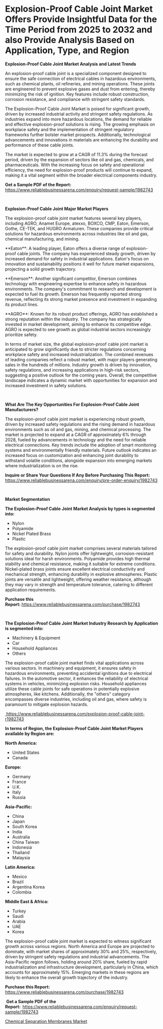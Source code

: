 <p><h1>Explosion-Proof Cable Joint Market Offers Provide Insightful Data for the Time Period from 2025 to 2032 and also Provide Analysis Based on Application, Type, and Region</h1></p><p><strong>Explosion-Proof Cable Joint Market Analysis and Latest Trends</strong></p>
<p><p>An explosion-proof cable joint is a specialized component designed to ensure the safe connection of electrical cables in hazardous environments, such as chemical plants, oil refineries, and mining operations. These joints are engineered to prevent explosive gases and dust from entering, thereby minimizing the risk of ignition. Key features include robust construction, corrosion resistance, and compliance with stringent safety standards.</p><p>The Explosion-Proof Cable Joint Market is poised for significant growth, driven by increased industrial activity and stringent safety regulations. As industries expand into more hazardous locations, the demand for reliable and effective explosion-proof solutions is rising. The growing emphasis on workplace safety and the implementation of stringent regulatory frameworks further bolster market prospects. Additionally, technological advancements and innovations in materials are enhancing the durability and performance of these cable joints.</p><p>The market is expected to grow at a CAGR of 11.3% during the forecast period, driven by the expansion of sectors like oil and gas, chemicals, and pharmaceuticals. With the increasing focus on safety and operational efficiency, the need for explosion-proof products will continue to expand, making it a vital segment within the broader electrical components industry.</p></p>
<p><strong>Get a Sample PDF of the Report:&nbsp;</strong> <a href="https://www.reliablebusinessarena.com/enquiry/request-sample/1982743?utm_campaign=2527&utm_medium=2&utm_source=Github&utm_content=ia&utm_term=03042025&utm_id=explosion-proof-cable-joint">https://www.reliablebusinessarena.com/enquiry/request-sample/1982743</a></p>
<p>&nbsp;</p>
<p><strong>Explosion-Proof Cable Joint Major Market Players</strong></p>
<p><p>The explosion-proof cable joint market features several key players, including AGRO, Anamet Europe, atexxo, BOXCO, CMP, Eaton, Emerson, Gothe, CE-TEK, and HUGRO Armaturen. These companies provide critical solutions for hazardous environments across industries like oil and gas, chemical manufacturing, and mining.</p><p>**Eaton**: A leading player, Eaton offers a diverse range of explosion-proof cable joints. The company has experienced steady growth, driven by increased demand for safety in industrial applications. Eaton's focus on innovation and sustainability positions it well for future market expansions, projecting a solid growth trajectory.</p><p>**Emerson**: Another significant competitor, Emerson combines technology with engineering expertise to enhance safety in hazardous environments. The company's commitment to research and development is expected to fuel its growth. Emerson has frequently reported strong revenue, reflecting its strong market presence and investment in expanding its product lines.</p><p>**AGRO**: Known for its robust product offerings, AGRO has established a strong reputation within the industry. The company has strategically invested in market development, aiming to enhance its competitive edge. AGRO is expected to see growth as global industrial sectors increasingly prioritize safety.</p><p>In terms of market size, the global explosion-proof cable joint market is anticipated to grow significantly due to stricter regulations concerning workplace safety and increased industrialization. The combined revenues of leading companies reflect a robust market, with major players generating sales in the hundreds of millions. Industry growth is driven by innovation, safety regulations, and increasing applications in high-risk sectors, suggesting a positive outlook for the coming years. Overall, the competitive landscape indicates a dynamic market with opportunities for expansion and increased investment in safety solutions.</p></p>
<p>&nbsp;</p>
<p><strong>What Are The Key Opportunities For Explosion-Proof Cable Joint Manufacturers?</strong></p>
<p><p>The explosion-proof cable joint market is experiencing robust growth, driven by increased safety regulations and the rising demand in hazardous environments such as oil and gas, mining, and chemical processing. The market is projected to expand at a CAGR of approximately 6% through 2028, fueled by advancements in technology and the need for reliable electrical connections. Key trends include the adoption of smart monitoring systems and environmentally friendly materials. Future outlook indicates an increased focus on customization and enhancing joint durability to withstand volatile conditions, alongside expansion into emerging markets where industrialization is on the rise.</p></p>
<p><strong>Inquire or Share Your Questions If Any Before Purchasing This Report:</strong> <a href="https://www.reliablebusinessarena.com/enquiry/pre-order-enquiry/1982743?utm_campaign=2527&utm_medium=2&utm_source=Github&utm_content=ia&utm_term=03042025&utm_id=explosion-proof-cable-joint">https://www.reliablebusinessarena.com/enquiry/pre-order-enquiry/1982743</a></p>
<p>&nbsp;</p>
<p><strong>Market Segmentation</strong></p>
<p><strong>The Explosion-Proof Cable Joint Market Analysis by types is segmented into:</strong></p>
<p><ul><li>Nylon</li><li>Polyamide</li><li>Nickel Plated Brass</li><li>Plastic</li></ul></p>
<p><p>The explosion-proof cable joint market comprises several materials tailored for safety and durability. Nylon joints offer lightweight, corrosion-resistant solutions ideal for harsh environments. Polyamide provides high thermal stability and chemical resistance, making it suitable for extreme conditions. Nickel-plated brass joints ensure excellent electrical conductivity and mechanical strength, enhancing durability in explosive atmospheres. Plastic joints are versatile and lightweight, offering weather resistance, although they may vary in strength and temperature tolerance, catering to different application requirements.</p></p>
<p><strong>Purchase this Report:&nbsp;</strong><a href="https://www.reliablebusinessarena.com/purchase/1982743?utm_campaign=2527&utm_medium=2&utm_source=Github&utm_content=ia&utm_term=03042025&utm_id=explosion-proof-cable-joint">https://www.reliablebusinessarena.com/purchase/1982743</a></p>
<p>&nbsp;</p>
<p><strong>The Explosion-Proof Cable Joint Market Industry Research by Application is segmented into:</strong></p>
<p><ul><li>Machinery & Equipment</li><li>Car</li><li>Household Appliances</li><li>Others</li></ul></p>
<p><p>The explosion-proof cable joint market finds vital applications across various sectors. In machinery and equipment, it ensures safety in hazardous environments, preventing accidental ignitions due to electrical failures. In the automotive sector, it enhances the reliability of electrical systems in vehicles, minimizing explosion risks. Household appliances utilize these cable joints for safe operations in potentially explosive atmospheres, like kitchens. Additionally, the "others" category encompasses diverse industries, including oil and gas, where safety is paramount to mitigate explosion hazards.</p></p>
<p><a href="https://www.reliablebusinessarena.com/explosion-proof-cable-joint-r1982743?utm_campaign=2527&utm_medium=2&utm_source=Github&utm_content=ia&utm_term=03042025&utm_id=explosion-proof-cable-joint">&nbsp;https://www.reliablebusinessarena.com/explosion-proof-cable-joint-r1982743</a></p>
<p><strong>In terms of Region, the Explosion-Proof Cable Joint Market Players available by Region are:</strong></p>
<p>
    <p> <strong> North America: </strong>
        <ul>
            <li>United States</li>
            <li>Canada</li>
        </ul>
        </p> 
    <p> <strong> Europe: </strong>
        <ul>
            <li>Germany</li>
            <li>France</li>
            <li>U.K.</li>
            <li>Italy</li>
            <li>Russia</li>
        </ul>
        </p> 
    <p> <strong> Asia-Pacific: </strong>
        <ul>
            <li>China</li>
            <li>Japan</li>
            <li>South Korea</li>
            <li>India</li>
            <li>Australia</li>
            <li>China Taiwan</li>
            <li>Indonesia</li>
            <li>Thailand</li>
            <li>Malaysia</li>
        </ul>
        </p> 
    <p> <strong> Latin America: </strong>
        <ul>
            <li>Mexico</li>
            <li>Brazil</li>
            <li>Argentina Korea</li>
            <li>Colombia</li>
        </ul>
        </p> 
    <p> <strong> Middle East & Africa: </strong>
        <ul>
            <li>Turkey</li>
            <li>Saudi</li>
            <li>Arabia</li>
            <li>UAE</li>
            <li>Korea</li>
        </ul>
    </p>
    </p>
<p><p>The explosion-proof cable joint market is expected to witness significant growth across various regions. North America and Europe are projected to dominate, with market shares of approximately 30% and 25%, respectively, driven by stringent safety regulations and industrial advancements. The Asia-Pacific region follows, holding around 20% share, fueled by rapid industrialization and infrastructure development, particularly in China, which accounts for approximately 15%. Emerging markets in these regions are likely to enhance the overall growth trajectory of the industry.</p></p>
<p><strong>Purchase this Report: </strong><a href="https://www.reliablebusinessarena.com/purchase/1982743?utm_campaign=2527&utm_medium=2&utm_source=Github&utm_content=ia&utm_term=03042025&utm_id=explosion-proof-cable-joint">https://www.reliablebusinessarena.com/purchase/1982743</a></p>
<p>&nbsp;<strong>Get a Sample PDF of the Report:&nbsp;&nbsp;</strong><a href="https://www.reliablebusinessarena.com/enquiry/request-sample/1982743?utm_campaign=2527&utm_medium=2&utm_source=Github&utm_content=ia&utm_term=03042025&utm_id=explosion-proof-cable-joint">https://www.reliablebusinessarena.com/enquiry/request-sample/1982743</a></p>
<p><strong></strong></p>
<p><p><a href="https://github.com/pelahotayabe/Market-Research-Report-List-1/blob/main/chemical-separation-membranes-market.md?utm_campaign=2527&utm_medium=2&utm_source=Github&utm_content=ia&utm_term=03042025&utm_id=explosion-proof-cable-joint">Chemical Separation Membranes Market</a></p></p>